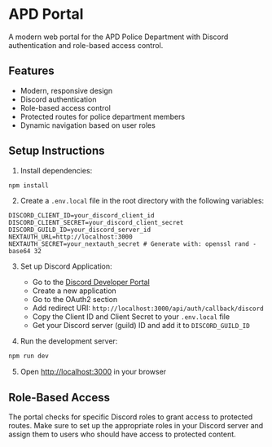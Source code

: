 # APD Portal

A modern web portal for the APD Police Department with Discord authentication and role-based access control.

## Features

- Modern, responsive design
- Discord authentication
- Role-based access control
- Protected routes for police department members
- Dynamic navigation based on user roles

## Setup Instructions

1. Install dependencies:
```bash
npm install
```

2. Create a `.env.local` file in the root directory with the following variables:
```
DISCORD_CLIENT_ID=your_discord_client_id
DISCORD_CLIENT_SECRET=your_discord_client_secret
DISCORD_GUILD_ID=your_discord_server_id
NEXTAUTH_URL=http://localhost:3000
NEXTAUTH_SECRET=your_nextauth_secret # Generate with: openssl rand -base64 32
```

3. Set up Discord Application:
   - Go to the [Discord Developer Portal](https://discord.com/developers/applications)
   - Create a new application
   - Go to the OAuth2 section
   - Add redirect URI: `http://localhost:3000/api/auth/callback/discord`
   - Copy the Client ID and Client Secret to your `.env.local` file
   - Get your Discord server (guild) ID and add it to `DISCORD_GUILD_ID`

4. Run the development server:
```bash
npm run dev
```

5. Open [http://localhost:3000](http://localhost:3000) in your browser

## Role-Based Access

The portal checks for specific Discord roles to grant access to protected routes. Make sure to set up the appropriate roles in your Discord server and assign them to users who should have access to protected content. 